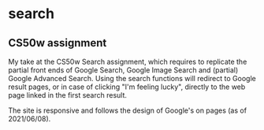 # search
## CS50w assignment

My take at the CS50w Search assignment, which requires to replicate the partial front ends of Google Search, Google Image Search and (partial) Google Advanced Search. Using the search functions will redirect to Google result pages, or in case of clicking "I'm feeling lucky", directly to the web page linked in the first search result.

The site is responsive and follows the design of Google's on pages (as of 2021/06/08).